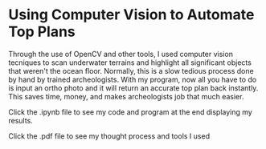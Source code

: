 # Using Computer Vision to Automate Top Plans


Through the use of OpenCV and other tools, I used computer vision tecniques to scan underwater terrains and highlight all significant objects that weren't the ocean floor. Normally, this is a slow tedious process done by hand by trained archeologists. With my program, now all you have to do is input an ortho photo and it will return an accurate top plan back instantly. This saves time, money, and makes archeologists job that much easier.


Click the .ipynb file to see my code and program at the end displaying my results. 

Click the .pdf file to see my thought process and tools I used
